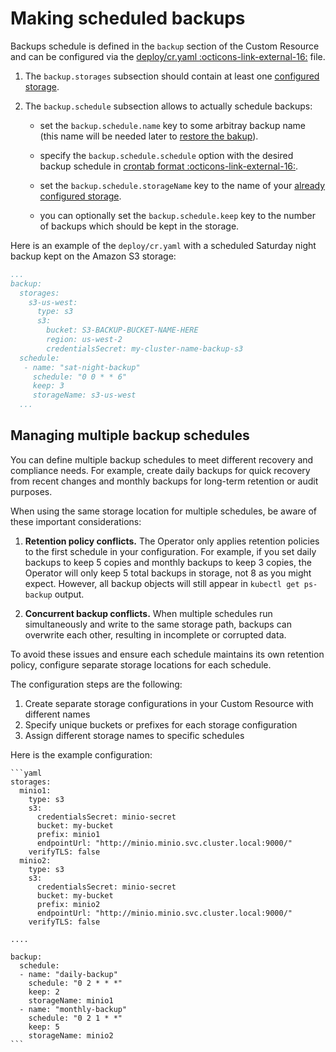 # Making scheduled backups
 

Backups schedule is defined in the `backup` section of the Custom
Resource and can be configured via the [deploy/cr.yaml :octicons-link-external-16:](https://github.com/percona/percona-server-mysql-operator/blob/main/deploy/cr.yaml)
file.

1. The `backup.storages` subsection should contain at least one [configured storage](backups-storage.md).

2. The `backup.schedule` subsection allows to actually schedule backups:

    * set the `backup.schedule.name` key to some arbitray backup name (this name
        will be needed later to [restore the bakup](backups-restore.md)).

    * specify the `backup.schedule.schedule` option with the desired backup
        schedule in [crontab format :octicons-link-external-16:](https://en.wikipedia.org/wiki/Cron).

    * set the `backup.schedule.storageName` key to the name of your [already configured storage](backups-storage.md).

    * you can optionally set the `backup.schedule.keep` key to the number of
       backups which should be kept in the storage.

Here is an example of the `deploy/cr.yaml` with a scheduled Saturday night
backup kept on the Amazon S3 storage:

```yaml
...
backup:
  storages:
    s3-us-west:
      type: s3
      s3:
        bucket: S3-BACKUP-BUCKET-NAME-HERE
        region: us-west-2
        credentialsSecret: my-cluster-name-backup-s3
  schedule:
   - name: "sat-night-backup"
     schedule: "0 0 * * 6"
     keep: 3
     storageName: s3-us-west
  ...
```

## Managing multiple backup schedules

You can define multiple backup schedules to meet different recovery and compliance needs. For example, create daily backups for quick recovery from recent changes and monthly backups for long-term retention or audit purposes. 

When using the same storage location for multiple schedules, be aware of these important considerations:

1. **Retention policy conflicts.** The Operator only applies retention policies to the first schedule in your configuration. For example, if you set daily backups to keep 5 copies and monthly backups to keep 3 copies, the Operator will only keep 5 total backups in storage, not 8 as you might expect. However, all backup objects will still appear in `kubectl get ps-backup` output.

2. **Concurrent backup conflicts.** When multiple schedules run simultaneously and write to the same storage path, backups can overwrite each other, resulting in incomplete or corrupted data.

To avoid these issues and ensure each schedule maintains its own retention policy, configure separate storage locations for each schedule.

The configuration steps are the following:

1. Create separate storage configurations in your Custom Resource with different names
2. Specify unique buckets or prefixes for each storage configuration
3. Assign different storage names to specific schedules

Here is the example configuration:

    ```yaml
    storages:
      minio1:
        type: s3
        s3:
          credentialsSecret: minio-secret
          bucket: my-bucket
          prefix: minio1
          endpointUrl: "http://minio.minio.svc.cluster.local:9000/"
        verifyTLS: false
      minio2:
        type: s3
        s3:
          credentialsSecret: minio-secret
          bucket: my-bucket
          prefix: minio2
          endpointUrl: "http://minio.minio.svc.cluster.local:9000/"
        verifyTLS: false

    ....

    backup:
      schedule:
      - name: "daily-backup"
        schedule: "0 2 * * *"
        keep: 2
        storageName: minio1
      - name: "monthly-backup"
        schedule: "0 2 1 * *"
        keep: 5
        storageName: minio2
    ```



